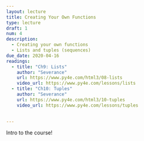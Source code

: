 ```yaml
---
layout: lecture
title: Creating Your Own Functions
type: lecture
draft: 1
num: 4
description:
  - Creating your own functions
  - Lists and tuples (sequences)
due_date: 2020-04-16
readings:
  - title: "Ch9: Lists"
    author: "Severance"
    url: https://www.py4e.com/html3/08-lists
    video_url: https://www.py4e.com/lessons/lists
  - title: "Ch10: Tuples"
    author: "Severance"
    url: https://www.py4e.com/html3/10-tuples
    video_url: https://www.py4e.com/lessons/tuples

    
---
```


Intro to the course!